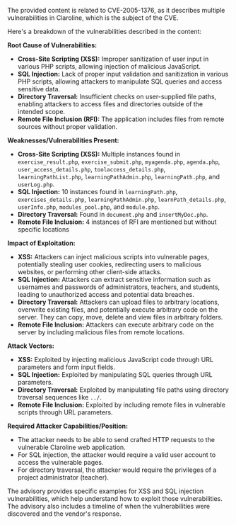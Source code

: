 The provided content is related to CVE-2005-1376, as it describes multiple vulnerabilities in Claroline, which is the subject of the CVE.

Here's a breakdown of the vulnerabilities described in the content:

**Root Cause of Vulnerabilities:**
*   **Cross-Site Scripting (XSS):** Improper sanitization of user input in various PHP scripts, allowing injection of malicious JavaScript.
*   **SQL Injection:** Lack of proper input validation and sanitization in various PHP scripts, allowing attackers to manipulate SQL queries and access sensitive data.
*   **Directory Traversal:** Insufficient checks on user-supplied file paths, enabling attackers to access files and directories outside of the intended scope.
*  **Remote File Inclusion (RFI):** The application includes files from remote sources without proper validation.

**Weaknesses/Vulnerabilities Present:**
*   **Cross-Site Scripting (XSS):** Multiple instances found in `exercise_result.php`, `exercise_submit.php`, `myagenda.php`, `agenda.php`, `user_access_details.php`, `toolaccess_details.php`, `learningPathList.php`, `learningPathAdmin.php`, `learningPath.php`, and `userLog.php`.
*   **SQL Injection:** 10 instances found in `learningPath.php`, `exercises_details.php`, `learningPathAdmin.php`, `learnPath_details.php`, `userInfo.php`, `modules_pool.php`, and `module.php`.
*   **Directory Traversal:** Found in `document.php` and `insertMyDoc.php`.
*   **Remote File Inclusion:** 4 instances of RFI are mentioned but without specific locations

**Impact of Exploitation:**
*   **XSS:** Attackers can inject malicious scripts into vulnerable pages, potentially stealing user cookies, redirecting users to malicious websites, or performing other client-side attacks.
*   **SQL Injection:** Attackers can extract sensitive information such as usernames and passwords of administrators, teachers, and students, leading to unauthorized access and potential data breaches.
*   **Directory Traversal:** Attackers can upload files to arbitrary locations, overwrite existing files, and potentially execute arbitrary code on the server. They can copy, move, delete and view files in arbitrary folders.
*   **Remote File Inclusion:** Attackers can execute arbitrary code on the server by including malicious files from remote locations.

**Attack Vectors:**
*   **XSS:** Exploited by injecting malicious JavaScript code through URL parameters and form input fields.
*  **SQL Injection:** Exploited by manipulating SQL queries through URL parameters.
*   **Directory Traversal:** Exploited by manipulating file paths using directory traversal sequences like `../`.
*  **Remote File Inclusion:** Exploited by including remote files in vulnerable scripts through URL parameters.

**Required Attacker Capabilities/Position:**
*   The attacker needs to be able to send crafted HTTP requests to the vulnerable Claroline web application.
*   For SQL injection, the attacker would require a valid user account to access the vulnerable pages.
*   For directory traversal, the attacker would require the privileges of a project administrator (teacher).

The advisory provides specific examples for XSS and SQL injection vulnerabilities, which help understand how to exploit those vulnerabilities. The advisory also includes a timeline of when the vulnerabilities were discovered and the vendor's response.